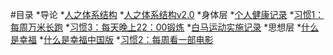 #目录
*导论
 *[人之体系结构](导论/人之体系结构.md)
 *[人之体系结构v2.0](导论/人之体系结构v2.0(角色版).md)
*身体层
 *[个人健康记录](身体层/个人健康记录.md)
 *[习惯1：每周万米长跑](身体层/习惯1：每周万米长跑.md)
 *[习惯3：每天晚上22：00锻炼](身体层/习惯3：每天晚上22:00锻炼.md)
 *[白马运动实施记录](身体层/百马运动实施记录.md)
*思想层
 *[什么是幸福](思想层/什么是幸福v1.md)
 *[什么是幸福中国版](思想层/什么是幸福中国版.md)
 *[习惯2：每周看一部电影](思想层/习惯2：每周看一部电影.md)
 
